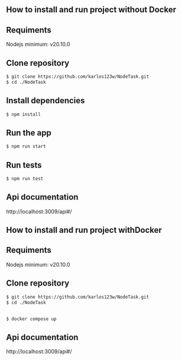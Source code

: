 ## How to install and run project without Docker

## Requiments
Nodejs minimum: v20.10.0

## Clone repository
```bash
$ git clone https://github.com/karlos123w/NodeTask.git
$ cd ./NodeTask
```


## Install dependencies

```bash
$ npm install
```

## Run the app

```bash
$ npm run start
```

## Run tests

```bash
$ npm run test
```

## Api documentation 
http://localhost:3009/api#/



## How to install and run project withDocker

## Requiments
Nodejs minimum: v20.10.0

## Clone repository
```bash
$ git clone https://github.com/karlos123w/NodeTask.git
$ cd ./NodeTask
```
## 
```bash
$ docker compose up
```

## Api documentation 
http://localhost:3009/api#/